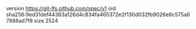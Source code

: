 version https://git-lfs.github.com/spec/v1
oid sha256:9ed31def44383a126d4c834fa465372e2f130d032fb9026e6c575a67888ad7f8
size 2524
